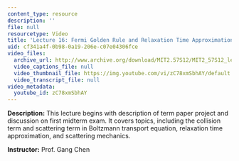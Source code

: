 ```yaml
---
content_type: resource
description: ''
file: null
resourcetype: Video
title: 'Lecture 16: Fermi Golden Rule and Relaxation Time Approximation'
uid: cf341a4f-0b98-0a19-206e-c07e04306fce
video_files:
  archive_url: http://www.archive.org/download/MIT2.57S12/MIT2_57S12_lec16_300k.mp4
  video_captions_file: null
  video_thumbnail_file: https://img.youtube.com/vi/zC78xmSbhAY/default.jpg
  video_transcript_file: null
video_metadata:
  youtube_id: zC78xmSbhAY
---
```


**Description:** This lecture begins with description of term paper project and discussion on first midterm exam. It covers topics, including the collision term and scattering term in Boltzmann transport equation, relaxation time approximation, and scattering mechanics.

**Instructor:** Prof. Gang Chen